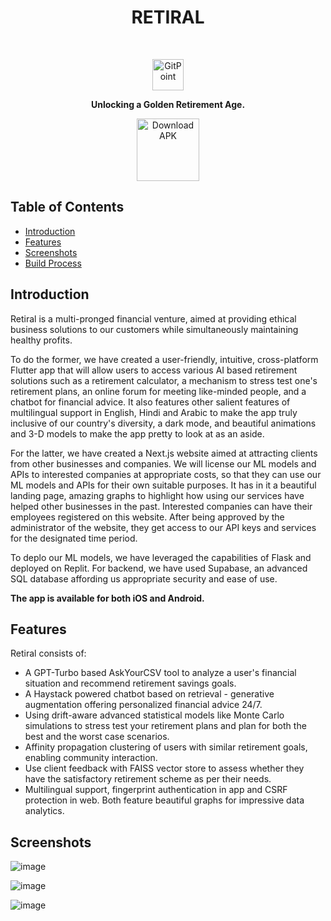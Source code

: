 <h1 align="center"> RETIRAL </h1> <br>
<p align="center">
  <a href="https://retiral.vercel.app/">
    <img alt="GitPoint" title="Retiral" src="https://i.imgur.com/YLNuQZr.png" width="50">
  </a>
</p>

<p align="center">
  <b>Unlocking a Golden Retirement Age.</b>
</p>

<p align="center">
  <a href="https://drive.google.com/drive/folders/1RFJ4kMnu-BjFI0HOUlPDOoxGEW1JMCIs?usp=sharing">
    <img alt="Download APK" title="Google Drive" src="https://i.imgur.com/fAu5b8V.png" width="100">
  </a>
</p>

<!-- START doctoc generated TOC please keep comment here to allow auto update -->
<!-- DON'T EDIT THIS SECTION, INSTEAD RE-RUN doctoc TO UPDATE -->
## Table of Contents

- [Introduction](#introduction)
- [Features](#features)
- [Screenshots](#screenshots)
- [Build Process](#build-process)

<!-- END doctoc generated TOC please keep comment here to allow auto update -->

## Introduction

Retiral is a multi-pronged financial venture, aimed at providing ethical business solutions to our customers while simultaneously maintaining healthy profits. 

To do the former, we have created a user-friendly, intuitive, cross-platform Flutter app that will allow users to access various AI based retirement solutions such as a retirement calculator, a mechanism to stress test one's retirement plans, an online forum for meeting like-minded people, and a chatbot for financial advice. It also features other salient features of multilingual support in English, Hindi and Arabic to make the app truly inclusive of our country's diversity, a dark mode, and beautiful animations and 3-D models to make the app pretty to look at as an aside.

For the latter, we have created a Next.js website aimed at attracting clients from other businesses and companies. We will license our ML models and APIs to interested companies at appropriate costs, so that they can use our ML models and APIs for their own suitable purposes. It has in it a beautiful landing page, amazing graphs to highlight how using our services have helped other businesses in the past. Interested companies can have their employees registered on this website. After being approved by the administrator of the website, they get access to our API keys and services for the designated time period.

To deplo our ML models, we have leveraged the capabilities of Flask and deployed on Replit. For backend, we have used Supabase, an advanced SQL database affording us appropriate security and ease of use.

**The app is available for both iOS and Android.**

## Features

Retiral consists of:

* A GPT-Turbo based AskYourCSV tool to analyze a user's financial situation and recommend retirement savings goals.
* A Haystack powered chatbot based on retrieval - generative augmentation offering personalized financial advice 24/7.
* Using drift-aware advanced statistical models like Monte Carlo simulations to stress test your retirement plans and plan for both the best and the worst case scenarios.
* Affinity propagation clustering of users with similar retirement goals, enabling community interaction.
* Use client feedback with FAISS vector store to assess whether they have the satisfactory retirement scheme as per their needs.
* Multilingual support, fingerprint authentication in app and CSRF protection in web. Both feature beautiful graphs for impressive data analytics.
  
 ## Screenshots

![image](https://github.com/my-neme-eh-jeff/TechTitans_TIAA/assets/113699487/e85597ab-30be-4ebd-9197-182543d89f36)

![image](https://github.com/my-neme-eh-jeff/TechTitans_TIAA/assets/113699487/2a6d03bc-5e8a-46cd-bb80-153112421ac0)

![image](https://github.com/my-neme-eh-jeff/TechTitans_TIAA/assets/113699487/6df69067-1abd-44bd-b9db-a09c413f1ec4)
